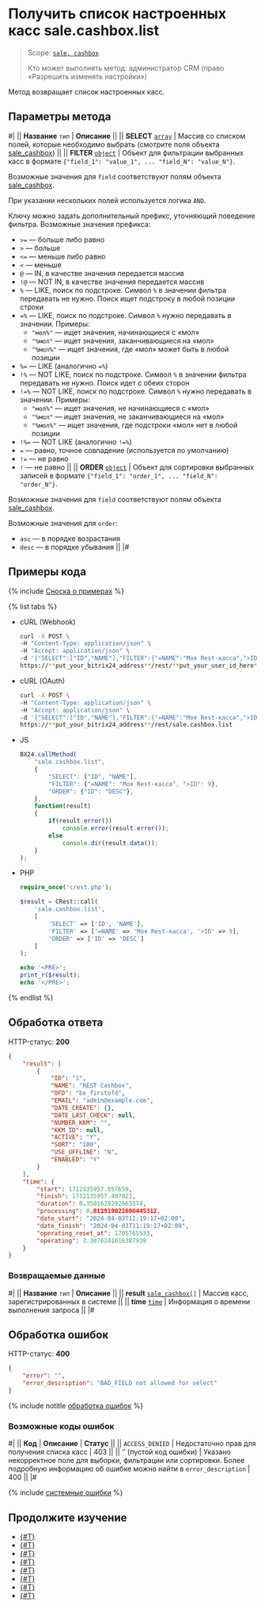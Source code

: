 # Получить список настроенных касс sale.cashbox.list

> Scope: [`sale, cashbox`](../../scopes/permissions.md)
>
> Кто может выполнять метод: администратор CRM (право «Разрешить изменять настройки»)

Метод возвращает список настроенных касс.

## Параметры метода

#|
|| **Название**
`тип` | **Описание** ||
|| **SELECT**
[`array`](../../data-types.md) | Массив со списком полей, которые необходимо выбрать (смотрите поля объекта [sale_cashbox](../data-types.md#sale_cashbox)) ||
|| **FILTER**
[`object`](../../data-types.md) | Объект для фильтрации выбранных касс в формате `{"field_1": "value_1", ... "field_N": "value_N"}`.

Возможные значения для `field` соответствуют полям объекта [sale_cashbox](../data-types.md#sale_cashbox). 

При указании нескольких полей используется логика `AND`.

Ключу можно задать дополнительный префикс, уточняющий поведение фильтра. Возможные значения префикса:
- `>=` — больше либо равно
- `>` — больше
- `<=` — меньше либо равно
- `<` — меньше
- `@` — IN, в качестве значения передается массив
- `!@` — NOT IN, в качестве значения передается массив
- `%` — LIKE, поиск по подстроке. Символ `%` в значении фильтра передавать не нужно. Поиск ищет подстроку в любой позиции строки
- `=%` — LIKE, поиск по подстроке. Символ `%` нужно передавать в значении. Примеры:
    - `"мол%"` — ищет значения, начинающиеся с «мол»
    - `"%мол"` — ищет значения, заканчивающиеся на «мол»
    - `"%мол%"` — ищет значения, где «мол» может быть в любой позиции
- `%=` — LIKE (аналогично `=%`)
- `!%` — NOT LIKE, поиск по подстроке. Символ `%` в значении фильтра передавать не нужно. Поиск идет с обеих сторон
- `!=%` — NOT LIKE, поиск по подстроке. Символ `%` нужно передавать в значении. Примеры:
    - `"мол%"` — ищет значения, не начинающиеся с «мол»
    - `"%мол"` — ищет значения, не заканчивающиеся на «мол»
    - `"%мол%"` — ищет значения, где подстроки «мол» нет в любой позиции
- `!%=` — NOT LIKE (аналогично `!=%`)
- `=` — равно, точное совпадение (используется по умолчанию)
- `!=` — не равно
- `!` — не равно
||
|| **ORDER**
[`object`](../../data-types.md) | Объект для сортировки выбранных записей в формате `{"field_1": "order_1", ... "field_N": "order_N"}`.

Возможные значения для `field` соответствуют полям объекта [sale_cashbox](../data-types.md#sale_cashbox).

Возможные значения для `order`:
- `asc` — в порядке возрастания
- `desc` — в порядке убывания ||
|#

## Примеры кода

{% include [Сноска о примерах](../../../_includes/examples.md) %}

{% list tabs %}

- cURL (Webhook)

    ```bash
    curl -X POST \
    -H "Content-Type: application/json" \
    -H "Accept: application/json" \
    -d '{"SELECT":["ID","NAME"],"FILTER":{"=NAME":"Моя Rest-касса",">ID":9},"ORDER":{"ID":"DESC"}}' \
    https://**put_your_bitrix24_address**/rest/**put_your_user_id_here**/**put_your_webhook_here**/sale.cashbox.list
    ```

- cURL (OAuth)

    ```bash
    curl -X POST \
    -H "Content-Type: application/json" \
    -H "Accept: application/json" \
    -d '{"SELECT":["ID","NAME"],"FILTER":{"=NAME":"Моя Rest-касса",">ID":9},"ORDER":{"ID":"DESC"},"auth":"**put_access_token_here**"}' \
    https://**put_your_bitrix24_address**/rest/sale.cashbox.list
    ```

- JS

    ```js
    BX24.callMethod( 
        "sale.cashbox.list", 
        { 
            "SELECT": ["ID", "NAME"], 
            "FILTER": {"=NAME": "Моя Rest-касса", ">ID": 9},
            "ORDER": {"ID": "DESC"},
        }, 
        function(result) 
        { 
            if(result.error()) 
                console.error(result.error()); 
            else 
                console.dir(result.data()); 
        } 
    );
    ```

- PHP

    ```php
    require_once('crest.php');

    $result = CRest::call(
        'sale.cashbox.list',
        [
            'SELECT' => ['ID', 'NAME'],
            'FILTER' => ['=NAME' => 'Моя Rest-касса', '>ID' => 9],
            'ORDER' => ['ID' => 'DESC']
        ]
    );

    echo '<PRE>';
    print_r($result);
    echo '</PRE>';
    ```

{% endlist %}

## Обработка ответа

HTTP-статус: **200**

```json
{
    "result": [
        {
            "ID": "1",
            "NAME": "REST Cashbox",
            "OFD": "bx_firstofd",
            "EMAIL": "admin@example.com",
            "DATE_CREATE": {},
            "DATE_LAST_CHECK": null,
            "NUMBER_KKM": "",
            "KKM_ID": null,
            "ACTIVE": "Y",
            "SORT": "100",
            "USE_OFFLINE": "N",
            "ENABLED": "Y"
        }
    ],
    "time": {
        "start": 1712135957.057659,
        "finish": 1712135957.407821,
        "duration": 0.3501620292663574,
        "processing": 0.011919021606445312,
        "date_start": "2024-04-03T11:19:17+02:00",
        "date_finish": "2024-04-03T11:19:17+02:00",
        "operating_reset_at": 1705765533,
        "operating": 3.3076241016387939
    }
}
```

### Возвращаемые данные

#|
|| **Название**
`тип` | **Описание** ||
|| **result**
[`sale_cashbox[]`](../data-types.md#sale_cashbox) | Массив касс, зарегистрированных в системе  ||
|| **time**
[`time`](../../data-types.md) | Информация о времени выполнения запроса ||
|#

## Обработка ошибок

HTTP-статус: **400**

```json
{
    "error": "",
    "error_description": "BAD_FIELD not allowed for select"
}
```

{% include notitle [обработка ошибок](../../../_includes/error-info.md) %}

### Возможные коды ошибок

#|
|| **Код** | **Описание** | **Статус** ||
|| `ACCESS_DENIED` | Недостаточно прав для получения списка касс | 403 ||
|| ‘’ (пустой код ошибки) | Указано некорректное поле для выборки, фильтрации или сортировки. Более подробную информацию об ошибке можно найти в `error_description` | 400 ||
|#

{% include [системные ошибки](../../../_includes/system-errors.md) %}

## Продолжите изучение

- [{#T}](./sale-cashbox-handler-add.md)
- [{#T}](./sale-cashbox-handler-update.md)
- [{#T}](./sale-cashbox-handler-list.md)
- [{#T}](./sale-cashbox-handler-delete.md)
- [{#T}](./sale-cashbox-add.md)
- [{#T}](./sale-cashbox-update.md)
- [{#T}](./sale-cashbox-delete.md)
- [{#T}](./sale-cashbox-check-apply.md)